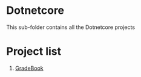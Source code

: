 # Dotnetcore
This sub-folder contains all the Dotnetcore projects

# Project list
1. [GradeBook](gradebook)